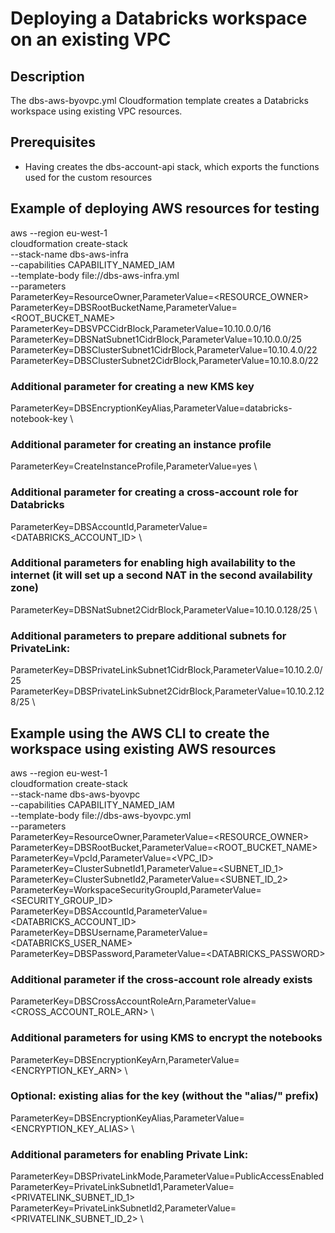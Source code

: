 # Deploying a Databricks workspace on an existing VPC

## Description
The dbs-aws-byovpc.yml Cloudformation template creates a Databricks workspace using existing VPC resources.

## Prerequisites
- Having creates the dbs-account-api stack, which exports the functions used for the custom resources

## Example of deploying AWS resources for testing
aws --region eu-west-1 \
cloudformation create-stack \
--stack-name dbs-aws-infra \
--capabilities CAPABILITY_NAMED_IAM \
--template-body file://dbs-aws-infra.yml \
--parameters \
ParameterKey=ResourceOwner,ParameterValue=<RESOURCE_OWNER> \
ParameterKey=DBSRootBucketName,ParameterValue=<ROOT_BUCKET_NAME> \
ParameterKey=DBSVPCCidrBlock,ParameterValue=10.10.0.0/16 \
ParameterKey=DBSNatSubnet1CidrBlock,ParameterValue=10.10.0.0/25 \
ParameterKey=DBSClusterSubnet1CidrBlock,ParameterValue=10.10.4.0/22 \
ParameterKey=DBSClusterSubnet2CidrBlock,ParameterValue=10.10.8.0/22

### Additional parameter for creating a new KMS key
ParameterKey=DBSEncryptionKeyAlias,ParameterValue=databricks-notebook-key \

### Additional parameter for creating an instance profile
ParameterKey=CreateInstanceProfile,ParameterValue=yes \

### Additional parameter for creating a cross-account role for Databricks
ParameterKey=DBSAccountId,ParameterValue=<DATABRICKS_ACCOUNT_ID> \

### Additional parameters for enabling high availability to the internet (it will set up a second NAT in the second availability zone)
ParameterKey=DBSNatSubnet2CidrBlock,ParameterValue=10.10.0.128/25 \

### Additional parameters to prepare additional subnets for PrivateLink:
ParameterKey=DBSPrivateLinkSubnet1CidrBlock,ParameterValue=10.10.2.0/25 \
ParameterKey=DBSPrivateLinkSubnet2CidrBlock,ParameterValue=10.10.2.128/25 \


## Example using the AWS CLI to create the workspace using existing AWS resources
aws --region eu-west-1 \
cloudformation create-stack \
--stack-name dbs-aws-byovpc \
--capabilities CAPABILITY_NAMED_IAM \
--template-body file://dbs-aws-byovpc.yml \
--parameters \
ParameterKey=ResourceOwner,ParameterValue=<RESOURCE_OWNER> \
ParameterKey=DBSRootBucket,ParameterValue=<ROOT_BUCKET_NAME> \
ParameterKey=VpcId,ParameterValue=<VPC_ID> \
ParameterKey=ClusterSubnetId1,ParameterValue=<SUBNET_ID_1> \
ParameterKey=ClusterSubnetId2,ParameterValue=<SUBNET_ID_2> \
ParameterKey=WorkspaceSecurityGroupId,ParameterValue=<SECURITY_GROUP_ID> \
ParameterKey=DBSAccountId,ParameterValue=<DATABRICKS_ACCOUNT_ID> \
ParameterKey=DBSUsername,ParameterValue=<DATABRICKS_USER_NAME> \
ParameterKey=DBSPassword,ParameterValue=<DATABRICKS_PASSWORD>

### Additional parameter if the cross-account role already exists
ParameterKey=DBSCrossAccountRoleArn,ParameterValue=<CROSS_ACCOUNT_ROLE_ARN> \

### Additional parameters for using KMS to encrypt the notebooks
ParameterKey=DBSEncryptionKeyArn,ParameterValue=<ENCRYPTION_KEY_ARN> \
### Optional: existing alias for the key (without the "alias/" prefix)
ParameterKey=DBSEncryptionKeyAlias,ParameterValue=<ENCRYPTION_KEY_ALIAS> \

### Additional parameters for enabling Private Link:
ParameterKey=DBSPrivateLinkMode,ParameterValue=PublicAccessEnabled \
ParameterKey=PrivateLinkSubnetId1,ParameterValue=<PRIVATELINK_SUBNET_ID_1> \
ParameterKey=PrivateLinkSubnetId2,ParameterValue=<PRIVATELINK_SUBNET_ID_2> \
